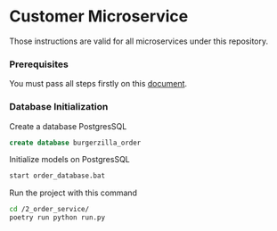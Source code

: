 # Customer Microservice

Those instructions are valid for all microservices under this repository.

### Prerequisites
You must pass all steps firstly on this [document](../README.md). 

### Database Initialization
Create a database PostgresSQL
```sql
create database burgerzilla_order
```
Initialize models on PostgresSQL
```bash
start order_database.bat
``` 
Run the project with this command
```bash
cd /2_order_service/
poetry run python run.py
```     